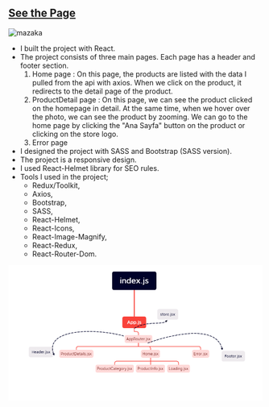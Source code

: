 ## [See the Page](https://https://mazaka-2.vercel.app/)

<img src="./src/assets/mazaka.gif" alt="mazaka" >

- I built the project with React.
- The project consists of three main pages. Each page has a header and footer section.
  1.  Home page : On this page, the products are listed with the data I pulled from the api with axios. When we click on the product, it redirects to the detail page of the product.
  2.  ProductDetail page : On this page, we can see the product clicked on the homepage in detail. At the same time, when we hover over the photo, we can see the product by zooming. We can go to the home page by clicking the "Ana Sayfa" button on the product or clicking on the store logo.
  3.  Error page
- I designed the project with SASS and Bootstrap (SASS version).
- The project is a responsive design.
- I used React-Helmet library for SEO rules.
- Tools I used in the project;
  - Redux/Toolkit,
  - Axios,
  - Bootstrap,
  - SASS,
  - React-Helmet,
  - React-Icons,
  - React-Image-Magnify,
  - React-Redux,
  - React-Router-Dom.

<img src="./src/assets/table.png" alt="table" >
